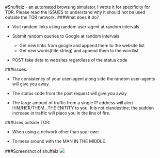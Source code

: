 #Shuffelz - an automated browsing simulator.
I wrote it for specificity for TOR.  Please read the ISSUES to understand why it should not be used outside the TOR network.
###What does it do?

* Visit random links using random user-agent at random intervals  
* Submit random queries to Google at random intervals
    * Get new links from google and append them to the website list
    * Get new words(title string) and append them to the wordlist

* POST fake data to websites regardless of the status code


###Issues:

* The consistency of your user-agent along side the random user-agents will give you away.

* The status code from the post request will give you away

* The large amount of traffic from a single IP address will alert HIM/HER/THEM...THE ENITITY to you. It is not clandestine; the sudden increase in traffic will place you in the line of fire.  

###Uses outside TOR:

* When using a network other than your own.

* To mess around with the MAN IN THE MIDDLE.

###Screenshot of shuffelz
<img src="https://dl.dropboxusercontent.com/u/79143906/Screenshot%20-%2012302014%20-%2001%3A19%3A40%20PM.png">

